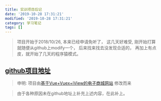 ```yaml
---
title: 实训项目后记
date: '2019-10-28 17:31:21'
modified: '2019-10-28 17:31:21'
category: 学习笔记
tags: []
---
```



> 项目开始于2018/10/26, 本来已经申请免听了， 这几天好难受, 刚开始打算就随便从github上modify一个， 后来找来找去没发现合适的， 再加上有点皮，就开始了几天的程序猿模式。

<!-- more -->

## [github项目地址](https://github.com/thinkmoon/b2b2c)
> 申明: 项目由[基于Vue+Vuex+iView的电子商城网站](https://github.com/PowerDos/Mall-Vue) 修改而来

> 由于各种原因未在github地址上补充上述内容，在此补上。

